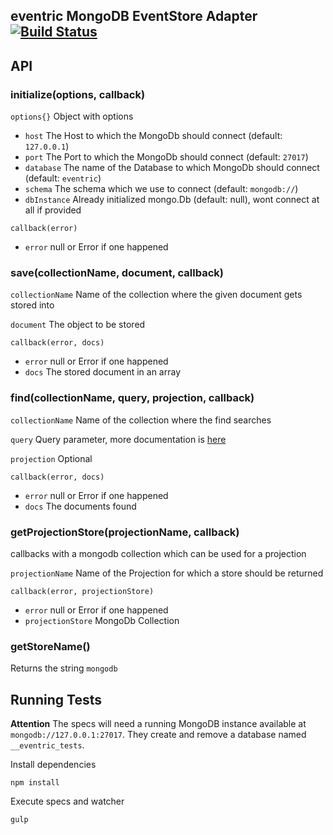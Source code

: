 ## eventric MongoDB EventStore Adapter [![Build Status](https://travis-ci.org/efacilitation/eventric-store-mongodb.svg?branch=master)](https://travis-ci.org/efacilitation/eventric-store-mongodb)


## API


### initialize(options, callback)

`options{}` Object with options

* `host` The Host to which the MongoDb should connect (default: `127.0.0.1`)
* `port` The Port to which the MongoDb should connect (default: `27017`)
* `database` The name of the Database to which MongoDb should connect (default: `eventric`)
* `schema` The schema which we use to connect (default: `mongodb://`)
* `dbInstance` Already initialized mongo.Db (default: null), wont connect at all if provided


`callback(error)`

* `error` null or Error if one happened



### save(collectionName, document, callback)

`collectionName` Name of the collection where the given document gets stored into

`document` The object to be stored

`callback(error, docs)`

* `error` null or Error if one happened
* `docs` The stored document in an array


### find(collectionName, query, projection, callback)

`collectionName` Name of the collection where the find searches

`query` Query parameter, more documentation is [here](http://mongodb.github.io/node-mongodb-native/api-generated/collection.html#find)

`projection` Optional

`callback(error, docs)`

* `error` null or Error if one happened
* `docs` The documents found


### getProjectionStore(projectionName, callback)

callbacks with a mongodb collection which can be used for a projection

`projectionName` Name of the Projection for which a store should be returned

`callback(error, projectionStore)`

* `error` null or Error if one happened
* `projectionStore` MongoDb Collection


### getStoreName()

Returns the string `mongodb`




## Running Tests

**Attention** The specs will need a running MongoDB instance available at `mongodb://127.0.0.1:27017`. They create and remove a database named `__eventric_tests`.


Install dependencies

```
npm install
```

Execute specs and watcher

```
gulp
```
